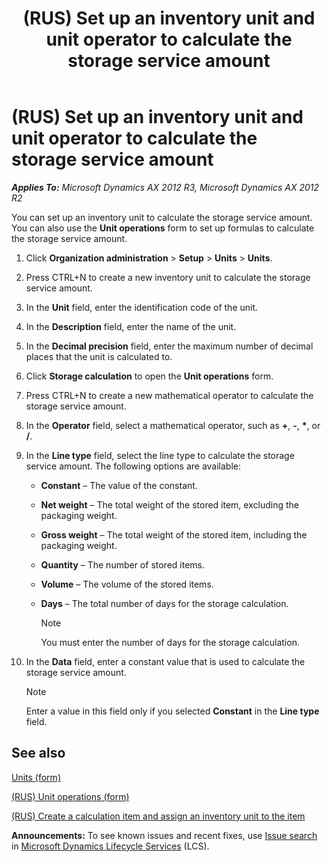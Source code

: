﻿---
title: (RUS) Set up an inventory unit and unit operator to calculate the storage service amount
TOCTitle: (RUS) Set up an inventory unit and unit operator to calculate the storage service amount
ms:assetid: 3618a5f5-dead-4ef0-82bd-062f9cb823b8
ms:mtpsurl: https://technet.microsoft.com/en-us/library/JJ733199(v=AX.60)
ms:contentKeyID: 49685167
ms.date: 04/18/2014
mtps_version: v=AX.60
---

# (RUS) Set up an inventory unit and unit operator to calculate the storage service amount 


_**Applies To:** Microsoft Dynamics AX 2012 R3, Microsoft Dynamics AX 2012 R2_

You can set up an inventory unit to calculate the storage service amount. You can also use the **Unit operations** form to set up formulas to calculate the storage service amount.

1.  Click **Organization administration** \> **Setup** \> **Units** \> **Units**.

2.  Press CTRL+N to create a new inventory unit to calculate the storage service amount.

3.  In the **Unit** field, enter the identification code of the unit.

4.  In the **Description** field, enter the name of the unit.

5.  In the **Decimal precision** field, enter the maximum number of decimal places that the unit is calculated to.

6.  Click **Storage calculation** to open the **Unit operations** form.

7.  Press CTRL+N to create a new mathematical operator to calculate the storage service amount.

8.  In the **Operator** field, select a mathematical operator, such as **+**, **-**, **\***, or **/**.

9.  In the **Line type** field, select the line type to calculate the storage service amount. The following options are available:
    
      - **Constant** – The value of the constant.
    
      - **Net weight** – The total weight of the stored item, excluding the packaging weight.
    
      - **Gross weight** – The total weight of the stored item, including the packaging weight.
    
      - **Quantity** – The number of stored items.
    
      - **Volume** – The volume of the stored items.
    
      - **Days** – The total number of days for the storage calculation.
        

        > [!NOTE]
        > <P>You must enter the number of days for the storage calculation.</P>



10. In the **Data** field, enter a constant value that is used to calculate the storage service amount.
    

    > [!NOTE]
    > <P>Enter a value in this field only if you selected <STRONG>Constant</STRONG> in the <STRONG>Line type</STRONG> field.</P>



## See also

[Units (form)](https://technet.microsoft.com/en-us/library/hh209233\(v=ax.60\))

[(RUS) Unit operations (form)](https://technet.microsoft.com/en-us/library/jj665247\(v=ax.60\))

[(RUS) Create a calculation item and assign an inventory unit to the item](rus-create-a-calculation-item-and-assign-an-inventory-unit-to-the-item.md)

  
**Announcements:** To see known issues and recent fixes, use [Issue search](http://go.microsoft.com/fwlink/?linkid=389258) in [Microsoft Dynamics Lifecycle Services](http://go.microsoft.com/fwlink/?linkid=306505) (LCS).

